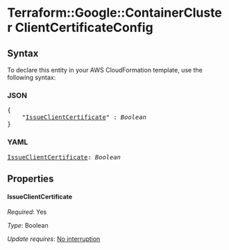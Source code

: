 # Terraform::Google::ContainerCluster ClientCertificateConfig

## Syntax

To declare this entity in your AWS CloudFormation template, use the following syntax:

### JSON

<pre>
{
    "<a href="#issueclientcertificate" title="IssueClientCertificate">IssueClientCertificate</a>" : <i>Boolean</i>
}
</pre>

### YAML

<pre>
<a href="#issueclientcertificate" title="IssueClientCertificate">IssueClientCertificate</a>: <i>Boolean</i>
</pre>

## Properties

#### IssueClientCertificate

_Required_: Yes

_Type_: Boolean

_Update requires_: [No interruption](https://docs.aws.amazon.com/AWSCloudFormation/latest/UserGuide/using-cfn-updating-stacks-update-behaviors.html#update-no-interrupt)

